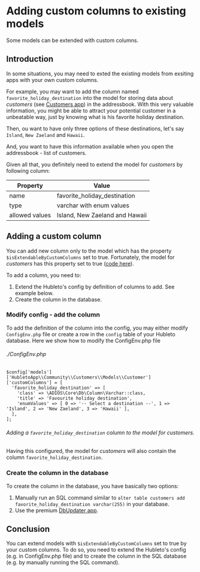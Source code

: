 # Adding custom columns to existing models

Some models can be extended with custom columns.

## Introduction

In some situations, you may need to exted the existing models from exsiting apps with your own custom columns.

For example, you may want to add the column named `favorite_holiday_destination` into the model for storing data about *customers* (see [Customers app](../../apps/community/customers)) in the addressbook. With this very valuable information, you might be able to attract your potential customer in a unbeatable way, just by knowing what is his favorite holiday destination.

Then, ou want to have only three options of these destinations, let's say `Island`, `New Zaeland` and `Hawaii`.

And, you want to have this information available when you open the addressbook - list of customers.

Given all that, you definitely need to extend the model for *customers* by following column:

| Property       | Value                          |
| -------------- | ------------------------------ |
| name           | favorite_holiday_destination   |
| type           | varchar with enum values       |
| allowed values | Island, New Zaeland and Hawaii |

## Adding a custom column

You can add new column only to the model which has the property `$isExtendableByCustomColumns` set to true. Fortunately, the model for *customers* has this property set to true ([code here](https://github.com/hubleto/main/blob/main/apps/community/Customers/Models/Customer.php)).

To add a column, you need to:

  1. Extend the Hubleto's config by definition of columns to add. See example below.
  2. Create the column in the database.

### Modify config - add the column

To add the definition of the column into the config, you may either modify `ConfigEnv.php` file or create a row in the `config` table of your Hubleto database. Here we show how to modify the ConfigEnv.php file

###### ./ConfigEnv.php
```
$config['models']['HubletoApp\\Community\\Customers\\Models\\Customer']['customColumns'] = [
  'favorite_holiday_destination' => [
    'class' => \ADIOS\Core\Db\Column\Varchar::class,
    'title' => 'Favourite holiday destination',
    'enumValues' => [ 0 => '-- Select a destination --', 1 => 'Island', 2 => 'New Zaeland', 3 => 'Hawaii' ],
  ],
];
```
###### Adding a `favorite_holiday_destination` column to the model for *customers*.

Having this configured, the model for *customers* will also contain the column `favorite_holiday_destination`.

### Create the column in the database

To create the column in the database, you have basically two options:

  1. Manually run an SQL command similar to `alter table customers add favorite_holiday_destination varchar(255)` in your database.
  2. Use the premium [DbUpdater app](../../apps/premium/dbupdater).

## Conclusion

You can extend models with `$isExtendableByCustomColumns` set to true by your custom columns. To do so, you need to extend the Hubleto's config (e.g. in ConfigEnv.php file) and to create the column in the SQL database (e.g. by manually running the SQL command).